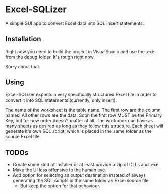 # Excel-SQLizer
A simple GUI app to convert Excel data into SQL insert statements.

## Installation
Right now you need to build the project in VisualStudio and use the .exe from the debug folder. It's rough right now.

Sorry about that.

## Using
Excel-SQLizer expects a very specifically structured Excel file in order to convert it into SQL statements (currently, only insert).

The name of the worksheet is the table name. The first row are the column names. All other rows are the data. Soon the first row MUST be the Primary Key, but for now order doesn't matter at all.
The workbook can have as many sheets as desired as long as they follow this structure. 
Each sheet will generate it's own SQL script, which is placed in the same folder as the source Excel file.


## TODOs
* Create some kind of installer or at least provide a zip of DLLs and .exe. 
* Make the UI less offensive to the human eye.
* Add option for selecting an output destination instead of always generating the SQL scripts in the same folder as Excel source file.
  * But keep the option for that behaviour.
